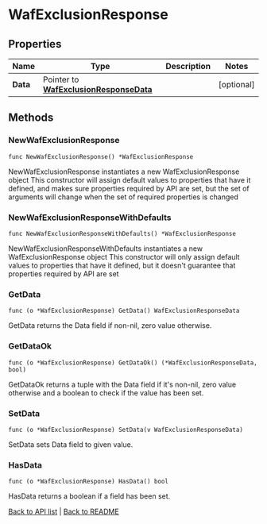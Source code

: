 # WafExclusionResponse

## Properties

Name | Type | Description | Notes
------------ | ------------- | ------------- | -------------
**Data** | Pointer to [**WafExclusionResponseData**](WafExclusionResponseData.md) |  | [optional] 

## Methods

### NewWafExclusionResponse

`func NewWafExclusionResponse() *WafExclusionResponse`

NewWafExclusionResponse instantiates a new WafExclusionResponse object
This constructor will assign default values to properties that have it defined,
and makes sure properties required by API are set, but the set of arguments
will change when the set of required properties is changed

### NewWafExclusionResponseWithDefaults

`func NewWafExclusionResponseWithDefaults() *WafExclusionResponse`

NewWafExclusionResponseWithDefaults instantiates a new WafExclusionResponse object
This constructor will only assign default values to properties that have it defined,
but it doesn't guarantee that properties required by API are set

### GetData

`func (o *WafExclusionResponse) GetData() WafExclusionResponseData`

GetData returns the Data field if non-nil, zero value otherwise.

### GetDataOk

`func (o *WafExclusionResponse) GetDataOk() (*WafExclusionResponseData, bool)`

GetDataOk returns a tuple with the Data field if it's non-nil, zero value otherwise
and a boolean to check if the value has been set.

### SetData

`func (o *WafExclusionResponse) SetData(v WafExclusionResponseData)`

SetData sets Data field to given value.

### HasData

`func (o *WafExclusionResponse) HasData() bool`

HasData returns a boolean if a field has been set.


[Back to API list](../README.md#documentation-for-api-endpoints) | [Back to README](../README.md)
